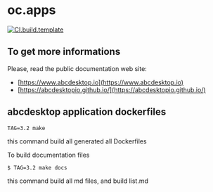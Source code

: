 # oc.apps

[![CI.build.template](https://github.com/abcdesktopio/oc.apps/actions/workflows/main.yml/badge.svg?branch=3.2)](https://github.com/abcdesktopio/oc.apps/actions/workflows/main.yml)

## To get more informations

Please, read the public documentation web site:
* [https://www.abcdesktop.io](https://www.abcdesktop.io)
* [https://abcdesktopio.github.io/](https://abcdesktopio.github.io/)

## abcdesktop application dockerfiles

```
TAG=3.2 make
```

this command build all generated all Dockerfiles 


To build documentation files 
```
$ TAG=3.2 make docs
```
this command build all md files, and build list.md
